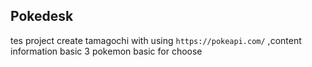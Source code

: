 ## Pokedesk
tes 
 project create tamagochi with using `https://pokeapi.com/` ,content information basic 3 pokemon basic for choose 

 
